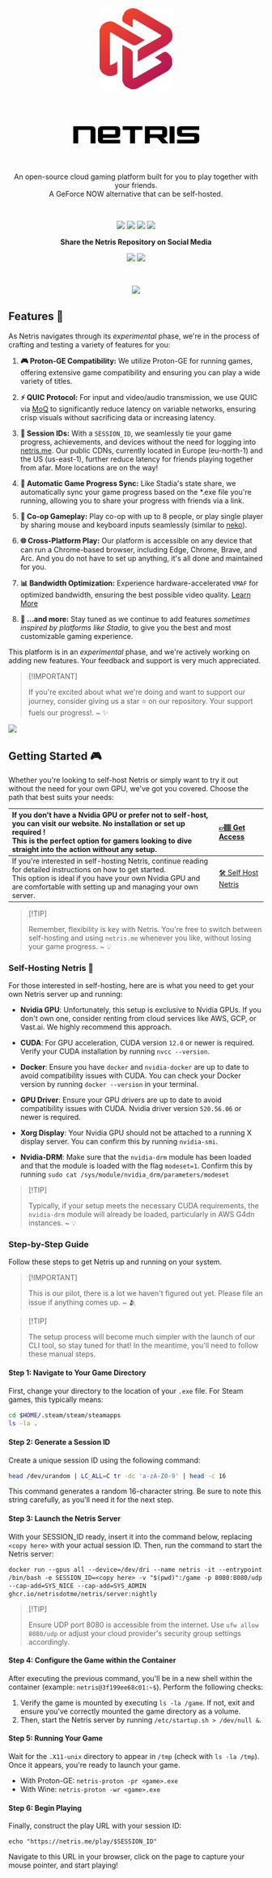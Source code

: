 <div align="center">
<div>

<a href="https://netris.me" >
<img height="160" src="/assets/logo.png">
</a>

</div>

&nbsp;
&nbsp;

<div align="center" >
<h1>
<a href="https://netris.me" >
<picture>
  <source media="(prefers-color-scheme: dark)" srcset="/assets/logo-name-white.png">
  <source media="(prefers-color-scheme: light)" srcset="/assets/logo-name-black.png">
  <img alt="netris logo name" src="/assets/logo-name-black.png">
</picture>

</a>

</h1>

</div>
&nbsp;
&nbsp;

An open-source cloud gaming platform built for you to play together with your friends. <br/> A GeForce NOW alternative that can be self-hosted.<br/>

</div>

&nbsp;
&nbsp;
 <div align="center" >

[![][github-release-shield]][github-release-link]
[![][discord-shield]][discord-link]
[![][github-license-shield]][github-license-link]
[![][github-stars-shield]][github-stars-link]

**Share the Netris Repository on Social Media**

[![][share-x-shield]][share-x-link]
[![][share-reddit-shield]][share-reddit-link]

</div>
&nbsp;
&nbsp;

<div align="center" >

[![][image-overview]][website-link]

</div>

## Features 🌟

As Netris navigates through its _experimental_ phase, we're in the process of crafting and testing a variety of features for you:

1. **🎮 Proton-GE Compatibility:** We utilize Proton-GE for running games, offering extensive game compatibility and ensuring you can play a wide variety of titles.

2. **⚡ QUIC Protocol:** For input and video/audio transmission, we use QUIC via [MoQ][moq-github-url] to significantly reduce latency on variable networks, ensuring crisp visuals without sacrificing data or increasing latency.

3. **🔗 Session IDs:** With a `SESSION_ID`, we seamlessly tie your game progress, achievements, and devices without the need for logging into [netris.me][website-link]. Our public CDNs, currently located in Europe (eu-north-1) and the US (us-east-1), further reduce latency for friends playing together from afar. More locations are on the way!

4. **🔄 Automatic Game Progress Sync:** Like Stadia's state share, we automatically sync your game progress based on the *.exe file you're running, allowing you to share your progress with friends via a link.

5. **👫 Co-op Gameplay:** Play co-op with up to 8 people, or play single player by sharing mouse and keyboard inputs seamlessly (similar to [neko][neko-url]).

6. **🌐 Cross-Platform Play:** Our platform is accessible on any device that can run a Chrome-based browser, including Edge, Chrome, Brave, and Arc. And you do not have to set up anything, it's all done and maintained for you.

7. **📊 Bandwidth Optimization:** Experience hardware-accelerated `VMAF` for optimized bandwidth, ensuring the best possible video quality. [Learn More][vmaf-cuda-link]

8. **🌟 ...and more:** Stay tuned as we continue to add features _sometimes inspired by platforms like Stadia_, to give you the best and most customizable gaming experience.

This platform is in an _experimental_ phase, and we're actively working on adding new features. Your feedback and support is very much appreciated.

> \[!IMPORTANT]
>
> If you're excited about what we're doing and want to support our journey, consider giving us a star ⭐ on our repository. Your support fuels our progress!. \~ ✨


[![][image-star]][github-stars-link]


## Getting Started 🎮

Whether you're looking to self-host Netris or simply want to try it out without the need for your own GPU, we've got you covered. Choose the path that best suits your needs:

<!-- _You can always change your option later without losing game progress_ -->

| If you don't have a Nvidia GPU or prefer not to self-host, you can visit our website. No installation or set up required ! <br/> This is the perfect option for gamers looking to dive straight into the action without any setup. | [👉🏽 Get Access][website-link] |
| :---------------------------------------- | :----------------------------------------------------------------------------------------------------------------- |
| If you're interested in self-hosting Netris, continue reading for detailed instructions on how to get started. <br/> This option is ideal if you have your own Nvidia GPU and are comfortable with setting up and managing your own server. | [🛠️ Self Host Netris](#self-hosting) |

> \[!TIP]
>
> Remember, flexibility is key with Netris. You're free to switch between self-hosting and using `netris.me` whenever you like, without losing your game progress. \~ 💡
<a name="self-hosting"></a>

### Self-Hosting Netris 🔨

For those interested in self-hosting, here are is what you need to get your own Netris server up and running:

- **Nvidia GPU**: Unfortunately, this setup is exclusive to Nvidia GPUs. If you don't own one, consider renting from cloud services like AWS, GCP, or Vast.ai. We highly recommend this approach.

- **CUDA**: For GPU acceleration, CUDA version `12.0` or newer is required. Verify your CUDA installation by running `nvcc --version`.

- **Docker**: Ensure you have `docker` and `nvidia-docker` are up to date to avoid compatibility issues with CUDA. You can check your Docker version by running `docker --version` in your terminal.

- **GPU Driver**: Ensure your GPU drivers are up to date to avoid compatibility issues with CUDA. Nvidia driver version `520.56.06` or newer is required.

- **Xorg Display**: Your Nvidia GPU should not be attached to a running X display server. You can confirm this by running `nvidia-smi`.

- **Nvidia-DRM**: Make sure that the `nvidia-drm` module has been loaded and that the module is loaded with the flag `modeset=1`. Confirm this by running `sudo cat /sys/module/nvidia_drm/parameters/modeset` 

> \[!TIP]
>
> Typically, if your setup meets the necessary CUDA requirements, the `nvidia-drm` module will already be loaded, particularly in AWS G4dn instances. \~ 💡

### Step-by-Step Guide

Follow these steps to get Netris up and running on your system.

> \[!IMPORTANT]
>
> This is our pilot, there is a lot we haven't figured out yet. Please file an issue if anything comes up. \~ 🫂


> \[!TIP]
>
> The setup process will become much simpler with the launch of our CLI tool, so stay tuned for that! In the meantime, you'll need to follow these manual steps.

#### Step 1: Navigate to Your Game Directory

First, change your directory to the location of your `.exe` file. For Steam games, this typically means:

```bash
cd $HOME/.steam/steam/steamapps
ls -la .
```

#### Step 2: Generate a Session ID

Create a unique session ID using the following command:

```bash
head /dev/urandom | LC_ALL=C tr -dc 'a-zA-Z0-9' | head -c 16
```

This command generates a random 16-character string. Be sure to note this string carefully, as you'll need it for the next step.

#### Step 3: Launch the Netris Server

With your SESSION_ID ready, insert it into the command below, replacing `<copy here>` with your actual session ID. Then, run the command to start the Netris server:

```
docker run --gpus all --device=/dev/dri --name netris -it --entrypoint /bin/bash -e SESSION_ID=<copy here> -v "$(pwd)":/game -p 8080:8080/udp --cap-add=SYS_NICE --cap-add=SYS_ADMIN ghcr.io/netrisdotme/netris/server:nightly
```

> \[!TIP]
>
> Ensure UDP port 8080 is accessible from the internet. Use `ufw allow 8080/udp` or adjust your cloud provider's security group settings accordingly.

#### Step 4: Configure the Game within the Container

After executing the previous command, you'll be in a new shell within the container (example: `netris@3f199ee68c01:~$`). Perform the following checks:

1. Verify the game is mounted by executing `ls -la /game`. If not, exit and ensure you've correctly mounted the game directory as a volume.
2. Then, start the Netris server by running `/etc/startup.sh > /dev/null &`.

#### Step 5: Running Your Game

Wait for the `.X11-unix` directory to appear in `/tmp` (check with `ls -la /tmp`). Once it appears, you're ready to launch your game.

- With Proton-GE: `netris-proton -pr <game>.exe`
- With Wine: `netris-proton -wr <game>.exe`

#### Step 6: Begin Playing

Finally, construct the play URL with your session ID:

```
echo "https://netris.me/play/$SESSION_ID"
```

Navigate to this URL in your browser, click on the page to capture your mouse pointer, and start playing!


[github-release-link]: https://github.com/wanjohiryan/netris/releases
[github-release-shield]: https://img.shields.io/github/v/release/wanjohiryan/netris?color=369eff&labelColor=black&logo=github&style=flat-square
[discord-shield]: https://img.shields.io/discord/1080111004698021909?color=5865F2&label=discord&labelColor=black&logo=discord&logoColor=white&style=flat-square
[discord-link]: https://discord.com/invite/Y6etn3qKZ3
[github-license-shield]: https://img.shields.io/github/license/wanjohiryan/netris?color=white&labelColor=black&style=flat-square
[github-license-link]: https://github.com/wanjohiryan/netris/blob/main/LICENSE
[github-stars-shield]: https://img.shields.io/github/stars/wanjohiryan/netris?color=ffcb47&labelColor=black&style=flat-square
[github-stars-link]: https://github.com/wanjohiryan/netris/network/stargazers
[share-x-shield]: https://img.shields.io/badge/-share%20on%20x-black?labelColor=black&logo=x&logoColor=white&style=flat-square
[share-x-link]: https://twitter.com/intent/tweet?text=Hey%2C%20check%20out%20this%20Github%20repository.%20It%20is%20an%20open-source%20self-hosted%20Geforce%20Now%20alternative.&url=https%3A%2F%2Fgithub.com%2Fwanjohiryan%2Fnetris
[share-reddit-shield]: https://img.shields.io/badge/-share%20on%20reddit-black?labelColor=black&logo=reddit&logoColor=white&style=flat-square
[share-reddit-link]: https://www.reddit.com/submit?title=Hey%2C%20check%20out%20this%20Github%20repository.%20It%20is%20an%20open-source%20self-hosted%20Geforce%20Now%20alternative.&url=https%3A%2F%2Fgithub.com%2Fwanjohiryan%2Fnetris
[image-overview]: assets/banner.png
[website-link]: https://netris.me
[neko-url]: https://github.com/m1k1o/neko
[image-star]: assets/star-us.png
[moq-github-url]: https://quic.video
[vmaf-cuda-link]: https://developer.nvidia.com/blog/calculating-video-quality-using-nvidia-gpus-and-vmaf-cuda/